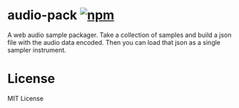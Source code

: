 # audio-pack [![npm](https://img.shields.io/npm/v/audio-pack.svg)](https://www.npmjs.com/package/audio-pack)

A web audio sample packager. Take a collection of samples and build a json file with the audio data encoded. Then you can load that json as a single sampler instrument.

# License

MIT License

